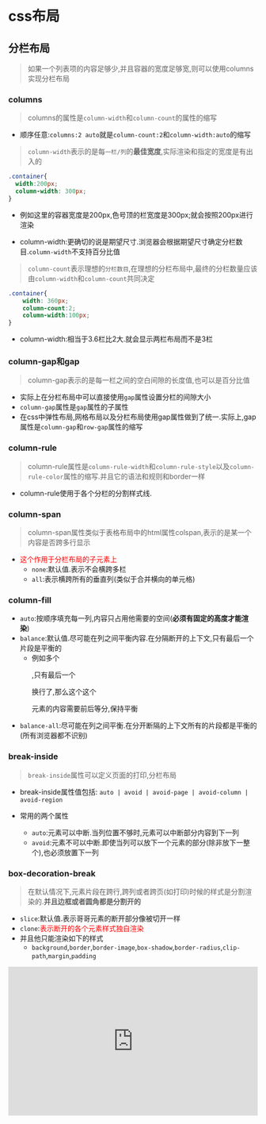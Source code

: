 # css布局

## 分栏布局

> 如果一个列表项的内容足够少,并且容器的宽度足够宽,则可以使用columns实现分栏布局

### columns

> columns的属性是`column-width`和`column-count`的属性的缩写

* 顺序任意:`columns:2 auto`就是`column-count:2`和`column-width:auto`的缩写

> `column-width`表示的是每`一栏/列`的**最佳宽度**,实际渲染和指定的宽度是有出入的

```css
.container{
  width:200px;
  column-width: 300px;
}
```

* 例如这里的容器宽度是200px,色号顶的栏宽度是300px;就会按照200px进行渲染

* column-width:更确切的说是期望尺寸.浏览器会根据期望尺寸确定分栏数目.`column-width`不支持百分比值

> `column-count`表示理想的`分栏数目`,在理想的分栏布局中,最终的分栏数量应该由`column-width`和`column-count`共同决定

```css
.container{
    width: 360px;
    column-count:2;
    column-width:100px;
}
```

* column-width:相当于3.6栏比2大.就会显示两栏布局而不是3栏

### column-gap和gap

>column-gap表示的是每一栏之间的空白间隙的长度值,也可以是百分比值

* 实际上在分栏布局中可以直接使用`gap`属性设置分栏的间隙大小
* `column-gap`属性是`gap`属性的子属性
* 在css中弹性布局,网格布局以及分栏布局使用gap属性做到了统一.实际上,gap属性是`column-gap`和`row-gap`属性的缩写

### column-rule

> column-rule属性是`column-rule-width`和`column-rule-style`以及`column-rule-color`属性的缩写.并且它的语法和规则和border一样

* column-rule使用于各个分栏的分割样式线.

### column-span

> column-span属性类似于表格布局中的html属性colspan,表示的是某一个内容是否跨多行显示

* <span style="color:red">这个作用于分栏布局的子元素上</span>
  * `none`:默认值.表示不会横跨多栏
  * `all`:表示横跨所有的垂直列(类似于合并横向的单元格)

### column-fill

* `auto`:按顺序填充每一列,内容只占用他需要的空间(**必须有固定的高度才能渲染**)
* `balance`:默认值.尽可能在列之间平衡内容.在分隔断开的上下文,只有最后一个片段是平衡的
  * 例如多个<p>,只有最后一个<p>换行了,那么这个这个<p>元素的内容需要前后等分,保持平衡
* `balance-all`:尽可能在列之间平衡.在分开断隔的上下文所有的片段都是平衡的(所有浏览器都不识别)

### break-inside

> `break-inside`属性可以定义页面的打印,分栏布局

* break-inside属性值包括: `auto | avoid | avoid-page | avoid-column | avoid-region`

* 常用的两个属性
  * `auto`:元素可以中断.当列位置不够时,元素可以中断部分内容到下一列
  * `avoid`:元素不可以中断.即使当列可以放下一个元素的部分(除非放下一整个),也必须放置下一列

### box-decoration-break

> 在默认情况下,元素片段在跨行,跨列或者跨页(如打印)时候的样式是分割渲染的.**并且边框或者圆角都是分割开的**

* `slice`:默认值.表示哥哥元素的断开部分像被切开一样
* `clone`:<span style="color:red">表示断开的各个元素样式独自渲染</span>
* 并且他只能渲染如下的样式
  * `background`,`border`,`border-image`,`box-shadow`,`border-radius`,`clip-path`,`margin`,`padding`

<iframe height="300" style="width: 100%;" scrolling="no" title="box-decoration-break" src="https://codepen.io/jack-zhang-1314/embed/abEZGzq?default-tab=html%2Cresult" frameborder="no" loading="lazy" allowtransparency="true" allowfullscreen="true">
  See the Pen <a href="https://codepen.io/jack-zhang-1314/pen/abEZGzq">
  box-decoration-break</a> by Jack-Zhang-1314 (<a href="https://codepen.io/jack-zhang-1314">@jack-zhang-1314</a>)
  on <a href="https://codepen.io">CodePen</a>.
</iframe>
